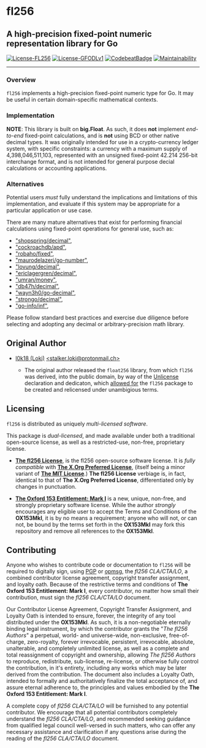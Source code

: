 # fl256

## A high-precision fixed-point numeric representation library for Go

[![License-FL256](https://img.shields.io/badge/Open%20Source%20License-fl256-blue.svg)](https://gitlab.gridfinity.com/jeff/fl256/-/blob/master/LICENSE.256)
[![License-GFODLv1](https://img.shields.io/badge/Proprietary%20License-OX153MkI-red.svg)](https://gitlab.gridfinity.com/jeff/fl256/-/blob/master/LICENSE.153)
[![CodebeatBadge](https://codebeat.co/badges/85330b22-1d38-4937-9fd9-c506098f210e)](https://codebeat.co/projects/github-com-johnsonjh-fl256-master)
[![Maintainability](https://api.codeclimate.com/v1/badges/3c7d3ad4cb992d2cd80d/maintainability)](https://codeclimate.com/github/johnsonjh/fl256/maintainability)

---

### Overview

`fl256` implements a high-precision fixed-point numeric type for Go. It may be
useful in certain domain-specific mathematical contexts.

### Implementation

**NOTE**: This library is built on **big.Float**. As such, it does **not**
implement _end-to-end_ fixed-point calculations, and is **not** using BCD or
other native decimal types. It was originally intended for use in a
crypto-currency ledger system, with specific constraints: a currency with a
maximum supply of 4,398,046,511,103, represented with an unsigned fixed-point
42.214 256-bit interchange format, and is not intended for general purpose
decial calculations or accounting applications.

### Alternatives

Potential users _must_ fully understand the implications and limitations of this
implementation, and evaluate if this system may be appropriate for a particular
application or use case.

There are many mature alternatives that exist for performing financial
calculations using fixed-point operations for general use, such as:

- ["shopspring/decimal"](https://github.com/shopspring/decimal),
- ["cockroachdb/apd"](https://github.com/cockroachdb/apd),
- ["robaho/fixed"](https://github.com/robaho/fixed),
- ["maurodelazeri/go-number"](https://github.com/maurodelazeri/go-number),
- ["lovung/decimal"](https://github.com/lovung/decimal),
- ["ericlagergren/decimal"](https://github.com/ericlagergren/decimal),
- ["umran/money"](https://github.com/umran/money),
- ["db47h/decimal"](https://github.com/db47h/decimal),
- ["wayn3h0/go-decimal"](https://github.com/wayn3h0/go-decimal),
- ["strongo/decimal"](https://github.com/strongo/decimal),
- ["go-info/inf"](https://github.com/go-inf/inf),

Please follow standard best practices and exercise due diligence before
selecting and adopting any decimal or arbitrary-precision math library.

## Original Author

- [l0k18 (Loki)](https://github.com/l0k18)
  [\<stalker.loki@protonmail.ch\>](mailto:stalker.loki@protonmail.ch)

  - The original author released the `float256` library, from which `fl256` was
    derived, into the public domain, by way of the
    [Unlicense](https://unlicense.org) declaration and dedicaton, which
    [allowed for](https://ar.to/2010/01/dissecting-the-unlicense) the `fl256`
    package to be created and relicensed under unambigious terms.

## Licensing

`fl256` is distributed as uniquely _multi-licensed software_.

This package is _dual-licensed_, and made available under both a traditional
open-source license, as well as a restricted-use, non-free, proprietary license.

- [**The fl256 License**](https://gitlab.gridfinity.com/jeff/fl256/-/blob/master/LICENSE.256),
  is the fl256 open-source software license. It is _fully compatible_ with
  [**The X.Org Preferred License**](https://gitlab.freedesktop.org/xorg/doc/xorg-docs/-/blob/master/general/License.xml),
  (itself being a minor variant of
  [**The MIT License**](https://tldrlegal.com/license/mit-license).) **The fl256
  License** verbiage is, in fact, identical to that of **The X.Org Preferred
  License**, differentiated only by changes in punctuation.

- [**The Oxford 153 Entitlement: Mark I**](https://gitlab.gridfinity.com/jeff/fl256/-/blob/master/LICENSE.153)
  is a new, unique, non-free, and strongly proprietary software license. While
  the author _strongly_ encourages any eligible user to accept the Terms and
  Conditions of the **OX153MkI**, it is by no means a requirement; anyone who
  will not, or can not, be bound by the terms set forth in the **OX153MkI** may
  fork this repository and remove all references to the **OX153MkI**.

## Contributing

Anyone who wishes to contribute code or documentation to `fl256` will be
required to digitally sign, using [PGP](https://www.openpgp.org/) or
[opmsg](https://github.com/stealth/opmsg), the _fl256 CLA/CTA/LO_, a combined
contributor license agreement, copyright transfer assignment, and loyalty oath.
Because of the restrictive terms and conditions of **The Oxford 153 Entitlement:
Mark I**, every contributor, no matter how small their contribution, must sign
the _fl256 CLA/CTA/LO_ document.

Our Contributor License Agreement, Copyright Transfer Assignment, and Loyalty
Oath is intended to ensure, forever, the integrity of any tool distributed under
the **OX153MkI**. As such, it is a non-negotiable eternally binding legal
instrument, by which the contributor grants the "_The fl256 Authors_" a
perpetual, world- and universe-wide, non-exclusive, free-of-charge,
zero-royalty, forever irrevocable, persistent, irrevocable, absolute,
unalterable, and completely unlimited license, as well as a complete and total
reassignment of copyright and ownership, allowing _The fl256 Authors_ to
reproduce, redistribute, sub-license, re-license, or otherwise fully control the
contribution, in it's entirety, including any works which may be later derived
from the contribution. The document also includes a Loyalty Oath, intended to
formally and authoritatively finalize the total acceptance of, and assure
eternal adherence to, the principles and values embodied by the **The Oxford 153
Entitlement: Mark I**.

A complete copy of _fl256 CLA/CTA/LO_ will be furnished to any potential
contributor. We encourage that all potential contributors completely understand
the _fl256 CLA/CTA/LO_, and recommended seeking guidance from qualified legal
council well-versed in such matters, who can offer any necessary assistance and
clarification if any questions arise during the reading of the _fl256
CLA/CTA/LO_ document.
